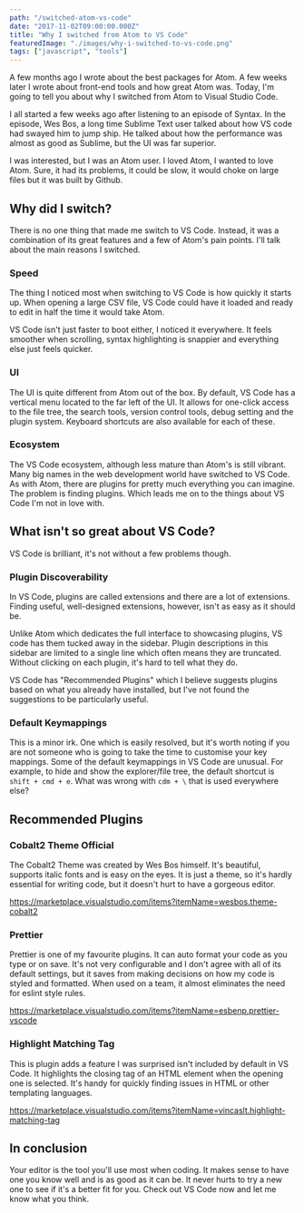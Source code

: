```yaml
---
path: "/switched-atom-vs-code"
date: "2017-11-02T09:00:00.000Z"
title: "Why I switched from Atom to VS Code"
featuredImage: "./images/why-i-switched-to-vs-code.png"
tags: ["javascript", "tools"]
---
```


A few months ago I wrote about the best packages for Atom. A few weeks later I wrote about front-end tools and how great Atom was. Today, I'm going to tell you about why I switched from Atom to Visual Studio Code.

I all started a few weeks ago after listening to an episode of Syntax. In the episode, Wes Bos, a long time Sublime Text user talked about how VS code had swayed him to jump ship. He talked about how the performance was almost as good as Sublime, but the UI was far superior.

I was interested, but I was an Atom user. I loved Atom, I wanted to love Atom. Sure, it had its problems, it could be slow, it would choke on large files but it was built by Github.

## Why did I switch?

There is no one thing that made me switch to VS Code. Instead, it was a combination of its great features and a few of Atom's pain points. I'll talk about the main reasons I switched.

### Speed

The thing I noticed most when switching to VS Code is how quickly it starts up. When opening a large CSV file, VS Code could have it loaded and ready to edit in half the time it would take Atom.

VS Code isn't just faster to boot either, I noticed it everywhere. It feels smoother when scrolling, syntax highlighting is snappier and everything else just feels quicker.

### UI

The UI is quite different from Atom out of the box. By default, VS Code has a vertical menu located to the far left of the UI. It allows for one-click access to the file tree, the search tools, version control tools, debug setting and the plugin system. Keyboard shortcuts are also available for each of these.

### Ecosystem

The VS Code ecosystem, although less mature than Atom's is still vibrant. Many big names in the web development world have switched to VS Code. As with Atom, there are plugins for pretty much everything you can imagine. The problem is finding plugins. Which leads me on to the things about VS Code I'm not in love with.

## What isn't so great about VS Code?

VS Code is brilliant, it's not without a few problems though.

### Plugin Discoverability

In VS Code, plugins are called extensions and there are a lot of extensions. Finding useful, well-designed extensions, however, isn't as easy as it should be.

Unlike Atom which dedicates the full interface to showcasing plugins, VS code has them tucked away in the sidebar. Plugin descriptions in this sidebar are limited to a single line which often means they are truncated. Without clicking on each plugin, it's hard to tell what they do.

VS Code has "Recommended Plugins" which I believe suggests plugins based on what you already have installed, but I've not found the suggestions to be particularly useful.

### Default Keymappings

This is a minor irk. One which is easily resolved, but it's worth noting if you are not someone who is going to take the time to customise your key mappings. Some of the default keymappings in VS Code are unusual. For example, to hide and show the explorer/file tree, the default shortcut is `shift + cmd + e`. What was wrong with `cdm + \` that is used everywhere else?

## Recommended Plugins

### Cobalt2 Theme Official

The Cobalt2 Theme was created by Wes Bos himself. It's beautiful, supports italic fonts and is easy on the eyes. It is just a theme, so it's hardly essential for writing code, but it doesn't hurt to have a gorgeous editor.

https://marketplace.visualstudio.com/items?itemName=wesbos.theme-cobalt2

### Prettier

Prettier is one of my favourite plugins. It can auto format your code as you type or on save. It's not very configurable and I don't agree with all of its default settings, but it saves from making decisions on how my code is styled and formatted. When used on a team, it almost eliminates the need for eslint style rules.

https://marketplace.visualstudio.com/items?itemName=esbenp.prettier-vscode

### Highlight Matching Tag

This is plugin adds a feature I was surprised isn't included by default in VS Code. It highlights the closing tag of an HTML element when the opening one is selected. It's handy for quickly finding issues in HTML or other templating languages.

https://marketplace.visualstudio.com/items?itemName=vincaslt.highlight-matching-tag

## In conclusion

Your editor is the tool you'll use most when coding. It makes sense to have one you know well and is as good as it can be. It never hurts to try a new one to see if it's a better fit for you. Check out VS Code now and let me know what you think.
